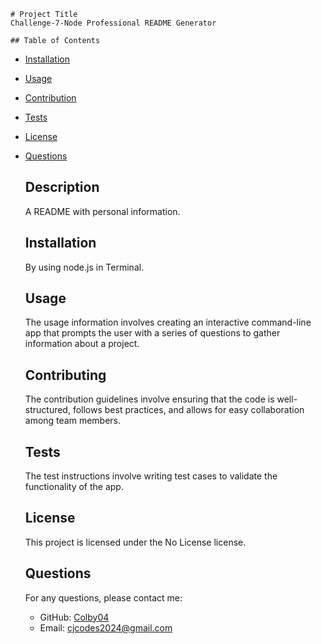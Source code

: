 
    # Project Title
    Challenge-7-Node Professional README Generator
    
    ## Table of Contents
  - [Installation](#Installation)
  - [Usage](#Usage)
  - [Contribution](#Contribution)
  - [Tests](#Tests)
  - [License](#License)
  - [Questions](#Questions)

    ## Description
    A README with personal information.
    
    ## Installation
    By using node.js in Terminal.
    
    ## Usage
    The usage information involves creating an interactive command-line app that prompts the user with a series of questions to gather information about a project. 
    
    ## Contributing
    The contribution guidelines involve ensuring that the code is well-structured, follows best practices, and allows for easy collaboration among team members.
    
    ## Tests
    The test instructions involve writing test cases to validate the functionality of the app.
    
    ## License
    This project is licensed under the No License license.
    
    ## Questions
    For any questions, please contact me:
    - GitHub: [Colby04](https://github.com/Colby04)
    - Email: cjcodes2024@gmail.com
    